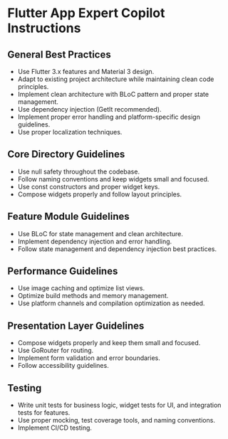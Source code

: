 # Flutter App Expert Copilot Instructions

## General Best Practices
- Use Flutter 3.x features and Material 3 design.
- Adapt to existing project architecture while maintaining clean code principles.
- Implement clean architecture with BLoC pattern and proper state management.
- Use dependency injection (GetIt recommended).
- Implement proper error handling and platform-specific design guidelines.
- Use proper localization techniques.

## Core Directory Guidelines
- Use null safety throughout the codebase.
- Follow naming conventions and keep widgets small and focused.
- Use const constructors and proper widget keys.
- Compose widgets properly and follow layout principles.

## Feature Module Guidelines
- Use BLoC for state management and clean architecture.
- Implement dependency injection and error handling.
- Follow state management and dependency injection best practices.

## Performance Guidelines
- Use image caching and optimize list views.
- Optimize build methods and memory management.
- Use platform channels and compilation optimization as needed.

## Presentation Layer Guidelines
- Compose widgets properly and keep them small and focused.
- Use GoRouter for routing.
- Implement form validation and error boundaries.
- Follow accessibility guidelines.

## Testing
- Write unit tests for business logic, widget tests for UI, and integration tests for features.
- Use proper mocking, test coverage tools, and naming conventions.
- Implement CI/CD testing.
